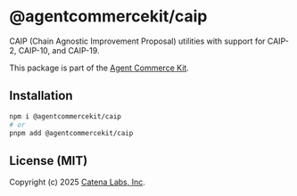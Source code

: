 # @agentcommercekit/caip

CAIP (Chain Agnostic Improvement Proposal) utilities with support for CAIP-2, CAIP-10, and CAIP-19.

This package is part of the [Agent Commerce Kit](https://www.agentcommercekit.com).

## Installation

```sh
npm i @agentcommercekit/caip
# or
pnpm add @agentcommercekit/caip
```

## License (MIT)

Copyright (c) 2025 [Catena Labs, Inc](https://catenalabs.com).
